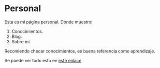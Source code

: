 # Personal

Esta es mi página personal. Donde muestro:

1. Conocimientos.
2. Blog.
3. Sobre mí.

Recomiendo checar conocimientos, es buena referencia como aprendizaje.


Se puede ver todo esto en [este enlace](https://ruckysolis.github.io/)